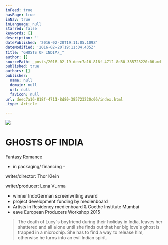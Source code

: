 ```yaml
---
inFeed: true
hasPage: true
inNav: true
inLanguage: null
starred: false
keywords: []
description: ''
datePublished: '2016-02-20T19:11:05.109Z'
dateModified: '2016-02-20T19:11:04.435Z'
title: "GHOSTS OF INDIA\_"
author: []
sourcePath: _posts/2016-02-19-deec7a16-818f-4711-8d80-385723220c06.md
published: true
authors: []
publisher:
  name: null
  domain: null
  url: null
  favicon: null
url: deec7a16-818f-4711-8d80-385723220c06/index.html
_type: Article

---
```

![](https://the-grid-user-content.s3-us-west-2.amazonaws.com/b4039c33-5373-4cbb-8d53-a6e2cafb1792.jpg)

# GHOSTS OF INDIA 

Fantasy Romance

- in packaging/ financing -

writer/director: Thor Klein

writer/producer: Lena Vurma

* winner IndoGerman screenwriting award
* project development funding by medienboard
* Artists in Residency medienboard & Goethe Institute Mumbai
* eave European Producers Workshop 2015

> The death of Lucy´s boyfriend during their holiday in India, leaves her shattered and all alone until she finds out that her big love´s ghost is trapped in a microchip. She has to find a way to release him, otherwise he turns into an evil Indian spirit.